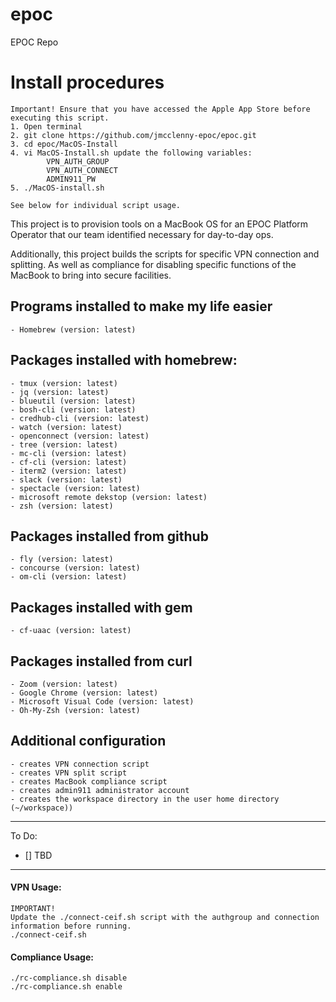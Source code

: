 # epoc
EPOC Repo

# Install procedures
```
Important! Ensure that you have accessed the Apple App Store before executing this script.
1. Open terminal
2. git clone https://github.com/jmcclenny-epoc/epoc.git
3. cd epoc/MacOS-Install
4. vi MacOS-Install.sh update the following variables:
        VPN_AUTH_GROUP
        VPN_AUTH_CONNECT
        ADMIN911_PW
5. ./MacOS-install.sh

See below for individual script usage.
```
This project is to provision tools on a MacBook OS for an EPOC Platform Operator that our team identified necessary for day-to-day ops.

Additionally, this project builds the scripts for specific VPN connection and splitting. As well as compliance for disabling specific functions of the MacBook to bring into secure facilities.

## Programs installed to make my life easier
    - Homebrew (version: latest)

## Packages installed with homebrew:   
    - tmux (version: latest)  
    - jq (version: latest)  
    - blueutil (version: latest) 
    - bosh-cli (version: latest)
    - credhub-cli (version: latest)
    - watch (version: latest)
    - openconnect (version: latest)
    - tree (version: latest) 
    - mc-cli (version: latest)
    - cf-cli (version: latest)
    - iterm2 (version: latest)
    - slack (version: latest)
    - spectacle (version: latest)
    - microsoft remote dekstop (version: latest)
    - zsh (version: latest)

## Packages installed from github
    - fly (version: latest)
    - concourse (version: latest)
    - om-cli (version: latest)
        
## Packages installed with gem
    - cf-uaac (version: latest)

## Packages installed from curl
    - Zoom (version: latest)
    - Google Chrome (version: latest)
    - Microsoft Visual Code (version: latest)
    - Oh-My-Zsh (version: latest)

## Additional configuration
    - creates VPN connection script
    - creates VPN split script
    - creates MacBook compliance script
    - creates admin911 administrator account
    - creates the workspace directory in the user home directory (~/workspace))
      
- - -

To Do:
- [] TBD

- - -

#### VPN Usage:
```
IMPORTANT! 
Update the ./connect-ceif.sh script with the authgroup and connection information before running.
./connect-ceif.sh
```
#### Compliance Usage:
```
./rc-compliance.sh disable
./rc-compliance.sh enable
```
